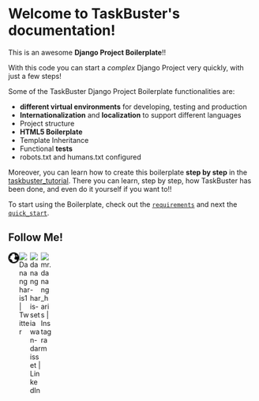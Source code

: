 Welcome to TaskBuster's documentation!
======================================
 
This is an awesome **Django Project Boilerplate**!!
 
With this code you can start a *complex* Django Project 
very quickly, with just a few steps!
 
Some of the TaskBuster Django Project Boilerplate functionalities are:
 
- **different virtual environments** for developing, testing and production
- **Internationalization** and **localization** to support different languages
- Project structure
- **HTML5 Boilerplate**
- Template Inheritance
- Functional **tests**
- robots.txt and humans.txt configured
 
Moreover, you can learn how to create this boilerplate **step by step**
in the [taskbuster_tutorial](href="http://marinamele.com/taskbuster-django-tutorial"). There you can learn, step by step, how 
TaskBuster has been done, and even do it yourself if you want to!!

To start using the Boilerplate, check out the [`requirements`](/requrements.rst) 
and next the [`quick_start`](/quick_start.rst).
 
 
Follow Me! 
----------


[<img align="left" alt="darisset.site" width="22px" src="https://raw.githubusercontent.com/iconic/open-iconic/master/svg/globe.svg" />][website]
[<img align="left" alt="Danangharis1 | Twitter" width="22px" src="https://cdn.jsdelivr.net/npm/simple-icons@v3/icons/twitter.svg" />][twitter]
[<img align="left" alt="danang-haris-setiawan-darisset | LinkedIn" width="22px" src="https://cdn.jsdelivr.net/npm/simple-icons@v3/icons/linkedin.svg" />][linkedin]
[<img align="left" alt="mr.danang_haris | Instagram" width="22px" src="https://cdn.jsdelivr.net/npm/simple-icons@v3/icons/instagram.svg" />][instagram]

<br />

[website]: https://darisset.site
[twitter]: https://twitter.com/Danangharisset1
[instagram]: https://www.instagram.com/mr.danang_haris
[linkedin]: https://www.linkedin.com/in/danang-haris-setiawan-darisset
[webdevplaylist]: https://github.com/danangharissetiawan/danangharissetiawan
